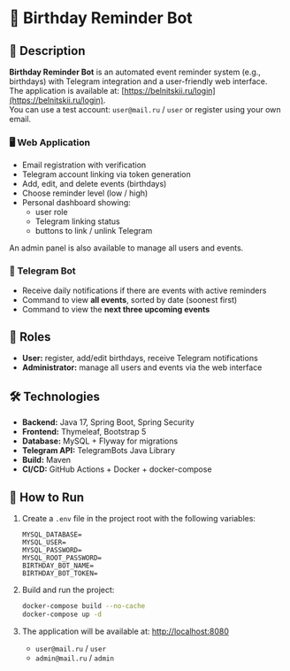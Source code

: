 # 🎂 Birthday Reminder Bot

## 📌 Description

**Birthday Reminder Bot** is an automated event reminder system (e.g., birthdays) with Telegram integration and a user-friendly web interface.  
The application is available at: [https://belnitskii.ru/login](https://belnitskii.ru/login).  
You can use a test account: `user@mail.ru` / `user` or register using your own email.

### 🖥️ Web Application

- Email registration with verification
- Telegram account linking via token generation
- Add, edit, and delete events (birthdays)
- Choose reminder level (low / high)
- Personal dashboard showing:
  - user role
  - Telegram linking status
  - buttons to link / unlink Telegram

An admin panel is also available to manage all users and events.

### 💬 Telegram Bot

- Receive daily notifications if there are events with active reminders
- Command to view **all events**, sorted by date (soonest first)
- Command to view the **next three upcoming events**

## 👤 Roles

- **User:** register, add/edit birthdays, receive Telegram notifications  
- **Administrator:** manage all users and events via the web interface

## 🛠️ Technologies

- **Backend:** Java 17, Spring Boot, Spring Security  
- **Frontend:** Thymeleaf, Bootstrap 5  
- **Database:** MySQL + Flyway for migrations  
- **Telegram API:** TelegramBots Java Library  
- **Build:** Maven  
- **CI/CD:** GitHub Actions + Docker + docker-compose

## 🚀 How to Run

1. Create a `.env` file in the project root with the following variables:

   ```env
   MYSQL_DATABASE=
   MYSQL_USER=
   MYSQL_PASSWORD=
   MYSQL_ROOT_PASSWORD=
   BIRTHDAY_BOT_NAME=
   BIRTHDAY_BOT_TOKEN=
   ```

2. Build and run the project:

    ```bash
    docker-compose build --no-cache
    docker-compose up -d
    ```

3. The application will be available at: [http://localhost:8080](http://localhost:8080)
   - `user@mail.ru` / `user`
   - `admin@mail.ru` / `admin`
